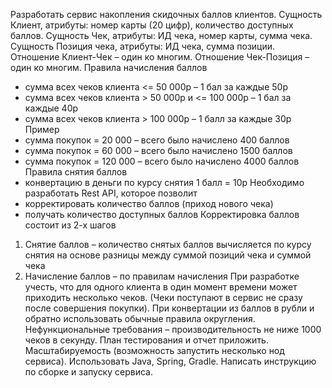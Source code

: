 Разработать сервис накопления скидочных баллов клиентов.
Сущность Клиент, атрибуты: номер карты (20 цифр), количество доступных баллов.
Сущность Чек, атрибуты: ИД чека, номер карты, сумма чека.
Сущность Позиция чека, атрибуты: ИД чека, сумма позиции.
Отношение Клиент-Чек – один ко многим.
Отношение Чек-Позиция – один ко многим.
Правила начисления баллов
- сумма всех чеков клиента <= 50 000р – 1 бал за каждые 50р
- сумма всех чеков клиента > 50 000р и <= 100 000р – 1 бал за каждые 40р
- сумма всех чеков клиента > 100 000р – 1 балл за каждые 30р
Пример
- сумма покупок = 20 000 – всего было начислено 400 баллов
- сумма покупок = 60 000 – всего было начислено 1500 баллов
- сумма покупок = 120 000 – всего было начислено 4000 баллов
Правила снятия баллов
- конвертацию в деньги по курсу снятия 1 балл = 10р
Необходимо разработать Rest API, которое позволит
- корректировать количество баллов (приход нового чека)
- получать количество доступных баллов
Корректировка баллов состоит из 2-х шагов
1) Снятие баллов – количество снятых баллов вычисляется по курсу снятия на основе
разницы между суммой позиций чека и суммой чека
2) Начисление баллов – по правилам начисления
При разработке учесть, что для одного клиента в один момент времени может приходить
несколько чеков. (Чеки поступают в сервис не сразу после совершения покупки).
При конвертации из баллов в рубли и обратно использовать обычные правила округления.
Нефункциональные требования – производительность не ниже 1000 чеков в секунду. План
тестирования и отчет приложить. Масштабируемость (возможность запустить несколько нод
сервиса).
Использовать Java, Spring, Gradle.
Написать инструкцию по сборке и запуску сервиса.